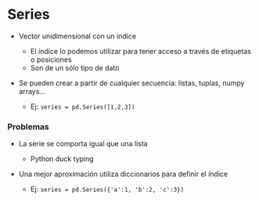# Series

* Vector unidimensional con un índice

    * El indice lo podemos utilizar para tener acceso a través de etiquetas o posiciones
    * Son de un sólo tipo de dato

* Se pueden crear a partir de cualquier secuencia: listas, tuplas, numpy arrays...
    * Ej: `series = pd.Series([1,2,3])`

### Problemas

* La serie se comporta igual que una lista
    * Python duck typing

* Una mejor aproximación utiliza diccionarios para definir el índice
    * Ej: `series = pd.Series({'a':1, 'b':2, 'c':3})`